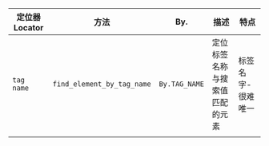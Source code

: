 


| 定位器 Locator | 方法                       | By.           | 描述                           | 特点              |
| -------------- | -------------------------- | ------------- | ------------------------------ | ----------------- |
| `tag name`     | `find_element_by_tag_name` | `By.TAG_NAME` | 定位标签名称与搜索值匹配的元素 | 标签名字-很难唯一 |
|                |                            |               |                                |                   |



